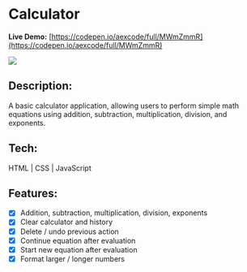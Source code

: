 # Calculator

**Live Demo:** [https://codepen.io/aexcode/full/MWmZmmR](https://codepen.io/aexcode/full/MWmZmmR)

![](https://i.imgur.com/njCbhNG.png)

## Description:

A basic calculator application, allowing users to perform simple math equations using addition, subtraction, multiplication, division, and exponents.

## Tech:

HTML | CSS | JavaScript

## Features:

- [x] Addition, subtraction, multiplication, division, exponents
- [x] Clear calculator and history
- [x] Delete / undo previous action
- [x] Continue equation after evaluation
- [x] Start new equation after evaluation
- [x] Format larger / longer numbers

